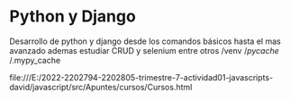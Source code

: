 # Python y Django
Desarrollo de python y django desde los comandos básicos hasta el mas avanzado ademas estudiar CRUD y selenium entre otros
/venv
/_pycache_
/.mypy_cache

file:///E:/2022-2202794-2202805-trimestre-7-actividad01-javascripts-david/javascript/src/Apuntes/cursos/Cursos.html
